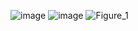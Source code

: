 ![image](https://github.com/user-attachments/assets/a7279536-46db-4e52-aa5d-288328d24d76)
![image](https://github.com/user-attachments/assets/f9aa4da9-2899-4000-a109-a5426c92929a)
![Figure_1](https://github.com/user-attachments/assets/92e765c5-79cc-4dce-93dd-ffca2b05aca2)
